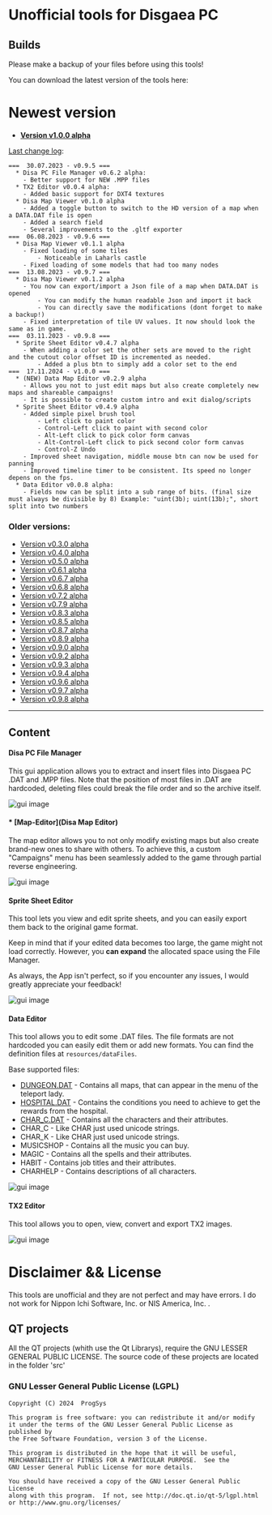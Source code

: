 # Unofficial tools for Disgaea PC

## Builds

Please make a backup of your files before using this tools!

You can download the latest version of the tools here:


# Newest version
* **[Version v1.0.0 alpha](https://www.dropbox.com/scl/fi/ndlkk49s16b2mb2vjbw2g/Disgaea-Tools-v1.0.0-alpha.zip?rlkey=fqpdx69tru4v9dvmvcnmppnf0&dl=0)**


[Last change log](https://github.com/ProgSys/pg_disatools/blob/master/changelog.txt):
```
===  30.07.2023 - v0.9.5 ===
  * Disa PC File Manager v0.6.2 alpha:
	- Better support for NEW .MPP files
  * TX2 Editor v0.0.4 alpha:
	- Added basic support for DXT4 textures
  * Disa Map Viewer v0.1.0 alpha
	- Added a toggle button to switch to the HD version of a map when a DATA.DAT file is open
	- Added a search field 
	- Several improvements to the .gltf exporter
===  06.08.2023 - v0.9.6 ===
  * Disa Map Viewer v0.1.1 alpha
	- Fixed loading of some tiles
		- Noticeable in Laharls castle
	- Fixed loading of some models that had too many nodes
===  13.08.2023 - v0.9.7 ===
  * Disa Map Viewer v0.1.2 alpha
	- You now can export/import a Json file of a map when DATA.DAT is opened
		- You can modify the human readable Json and import it back
		- You can directly save the modifications (dont forget to make a backup!)
	- Fixed interpretation of tile UV values. It now should look the same as in game.
===  03.11.2023 - v0.9.8 ===
  * Sprite Sheet Editor v0.4.7 alpha
	- When adding a color set the other sets are moved to the right and the cutout color offset ID is incremented as needed.
		- Added a plus btn to simply add a color set to the end
===  17.11.2024 - v1.0.0 ===
  * (NEW) Data Map Editor v0.2.9 alpha
	- Allows you not to just edit maps but also create completely new maps and shareable campaigns!
	- It is possible to create custom intro and exit dialog/scripts 
  * Sprite Sheet Editor v0.4.9 alpha
	- Added simple pixel brush tool 
		- Left click to paint color
		- Control-Left click to paint with second color
		- Alt-Left click to pick color form canvas
		- Alt-Control-Left click to pick second color form canvas
		- Control-Z Undo
	- Improved sheet navigation, middle mouse btn can now be used for panning
	- Improved timeline timer to be consistent. Its speed no longer depens on the fps.
  * Data Editor v0.0.8 alpha:
    - Fields now can be split into a sub range of bits. (final size must always be divisible by 8) Example: "uint(3b); uint(13b);", short split into two numbers
```

### Older versions:
* [Version v0.3.0 alpha](https://www.dropbox.com/s/yraau190k8xia0i/Disgaea%20Tools%20v0.3%20alpha.zip?dl=0)
* [Version v0.4.0 alpha](https://www.dropbox.com/s/8epdstlt7e2v0w1/Disgaea%20Tools%20v0.4%20alpha.zip?dl=0)
* [Version v0.5.0 alpha](https://www.dropbox.com/s/6iuq1wh5x16jhpy/Disgaea%20Tools%20v0.5.0%20alpha.zip?dl=0)
* [Version v0.6.1 alpha](https://www.dropbox.com/s/ujg62ajrh8l86ss/Disgaea%20Tools%20v0.6.1%20alpha.zip?dl=0)
* [Version v0.6.7 alpha](https://www.dropbox.com/s/2lgtov7n53ychaa/Disgaea%20Tools%20v0.6.7%20alpha.zip?dl=0)
* [Version v0.6.8 alpha](https://www.dropbox.com/s/k7s9hjm6igsrq1r/Disgaea%20Tools%20v0.6.8%20alpha.zip?dl=0)
* [Version v0.7.2 alpha](https://www.dropbox.com/s/hc8bp3sat5wo1iz/Disgaea%20Tools%20v0.7.2%20alpha.zip?dl=0)
* [Version v0.7.9 alpha](https://www.dropbox.com/s/zxbocw141h5k4nx/Disgaea%20Tools%20v0.7.9%20alpha.zip?dl=0)
* [Version v0.8.3 alpha](https://www.dropbox.com/s/8jzpcqloz04n7h3/Disgaea%20Tools%20v0.8.3%20alpha.zip?dl=0)
* [Version v0.8.5 alpha](https://www.dropbox.com/s/l1tfcnrbqire384/Disgaea%20Tools%20v0.8.5%20alpha.zip?dl=0)
* [Version v0.8.7 alpha](https://www.dropbox.com/s/l1tfcnrbqire384/Disgaea%20Tools%20v0.8.7%20alpha.zip?dl=0)
* [Version v0.8.9 alpha](https://www.dropbox.com/s/dhy0bwv35wu5gnm/Disgaea%20Tools%20v0.8.9%20alpha.zip?dl=0)
* [Version v0.9.0 alpha](https://www.dropbox.com/s/ufcerz9cm2lcqi7/Disgaea%20Tools%20v0.9.0%20alpha.zip?dl=0)
* [Version v0.9.2 alpha](https://www.dropbox.com/s/l4fsbvxp3vry0ei/Disgaea%20Tools%20v0.9.2%20alpha.zip?dl=0)
* [Version v0.9.3 alpha](https://www.dropbox.com/s/px3jhlqee9bhcqj/Disgaea%20Tools%20v0.9.3%20alpha.zip?dl=0)
* [Version v0.9.4 alpha](https://www.dropbox.com/s/9gz829c4eh2yf23/Disgaea%20Tools%20v0.9.4%20alpha.zip?dl=0)
* [Version v0.9.6 alpha](https://www.dropbox.com/s/3gimgyqxcqxls50/Disgaea%20Tools%20v0.9.6%20alpha.zip?dl=0)
* [Version v0.9.7 alpha](https://www.dropbox.com/scl/fi/dd2tt56r3atd391h86ej2/Disgaea-Tools-v0.9.7-alpha.zip?rlkey=94buh59vka4rlbbq2cygcohlt&dl=0)
* [Version v0.9.8 alpha](https://www.dropbox.com/scl/fi/b9hr5rtc42rp9x7ggtbvu/Disgaea-Tools-v0.9.8-alpha.zip?rlkey=tsu3fgzowyickizq1fzyqe5m3&dl=0)
---


## Content

#### Disa PC File Manager

This gui application allows you to extract and insert files into Disgaea PC .DAT and .MPP files.
Note that the position of most files in .DAT are hardcoded, deleting files could break the file order and so the archive itself.

![gui image](https://github.com/ProgSys/pg_disatools/blob/master/preview/File_Manager_v0.5.8.png)

#### * [Map-Editor](Disa Map Editor) 

The map editor allows you to not only modify existing maps but also create brand-new ones to share with others. 
To achieve this, a custom "Campaigns" menu has been seamlessly added to the game through partial reverse engineering.

![gui image](https://raw.githubusercontent.com/ProgSys/pg_disatools/master/preview/Map_Editor_v0.2.9_preview.png)

#### Sprite Sheet Editor

This tool lets you view and edit sprite sheets, and you can easily export them back to the original game format.

Keep in mind that if your edited data becomes too large, the game might not load correctly. However, you **can expand** the allocated space using the File Manager.

As always, the App isn't perfect, so if you encounter any issues, I would greatly appreciate your feedback!

![gui image](https://raw.githubusercontent.com/ProgSys/pg_disatools/master/preview/Sprite_Sheet_Editor.png)

#### Data Editor

This tool allows you to edit some .DAT files.
The file formats are not hardcoded you can easily edit them or add new formats.
You can find the definition files at `resources/dataFiles`.

Base supported files:

* [DUNGEON.DAT](https://github.com/ProgSys/pg_disatools/wiki/DUNGEON.DAT) - Contains all maps, that can appear in the menu of the teleport lady. 
* [HOSPITAL.DAT](https://github.com/ProgSys/pg_disatools/wiki/HOSPITAL.DAT) - Contains the conditions you need to achieve to get the rewards from the hospital. 
* [CHAR_C.DAT](https://github.com/ProgSys/pg_disatools/wiki/CHAR.DAT) - Contains all the characters and their attributes. 
* CHAR_C -  Like CHAR just used unicode strings.
* CHAR_K -  Like CHAR just used unicode strings.
* MUSICSHOP - Contains all the music you can buy.
* MAGIC - Contains all the spells and their attributes.
* HABIT - Contains job titles and their attributes.
* CHARHELP - Contains descriptions of all characters.

![gui image](https://raw.githubusercontent.com/ProgSys/pg_disatools/master/preview/Data_Editor_v0.0.6_alpha_preview.png)


#### TX2 Editor

This tool allows you to open, view, convert and export TX2 images.

![gui image](https://github.com/ProgSys/pg_disatools/blob/master/preview/TX2%20Editor%20v0.0.1%20alpha_preview.png)


# Disclaimer && License
This tools are unofficial and they are not perfect and may have errors. I do not work for Nippon Ichi Software, Inc. or NIS America, Inc. . 

## QT projects
All the QT projects (whith use the Qt Librarys), require the GNU LESSER GENERAL PUBLIC LICENSE.
The source code of these projects are located in the folder 'src'

### GNU Lesser General Public License (LGPL)

	Copyright (C) 2024  ProgSys

	This program is free software: you can redistribute it and/or modify
	it under the terms of the GNU Lesser General Public License as published by
	the Free Software Foundation, version 3 of the License.

	This program is distributed in the hope that it will be useful,
	MERCHANTABILITY or FITNESS FOR A PARTICULAR PURPOSE.  See the
	GNU Lesser General Public License for more details.

	You should have received a copy of the GNU Lesser General Public License
	along with this program.  If not, see http://doc.qt.io/qt-5/lgpl.html
	or http://www.gnu.org/licenses/
